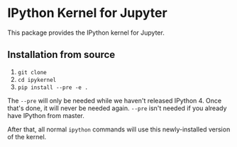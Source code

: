 # IPython Kernel for Jupyter

This package provides the IPython kernel for Jupyter.

## Installation from source

1. `git clone`
2. `cd ipykernel`
3. `pip install --pre -e .`

 
The `--pre` will only be needed while we haven't released IPython 4. Once that's done, it will never be needed again. `--pre` isn't needed if you already have IPython from master.

After that, all normal `ipython` commands will use this newly-installed version of the kernel.

